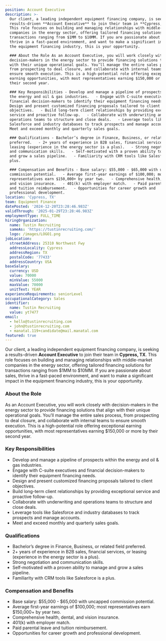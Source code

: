 ```yaml
---
position: Account Executive
description: >-
  Our client, a leading independent equipment financing company, is seeking a
  results-driven **Account Executive** to join their team in **Cypress, TX**.
  This role focuses on building and managing relationships with middle-market
  companies in the energy sector, offering tailored financing solutions for
  transactions ranging from $1MM to $10MM. If you are passionate about sales,
  thrive in a fast-paced environment, and want to make a significant impact in
  the equipment financing industry, this is your opportunity.  

  ### About the Role As an Account Executive, you will work closely with
  decision-makers in the energy sector to provide financing solutions that align
  with their unique operational goals. You’ll manage the entire sales process,
  from prospecting to deal closure, and collaborate with internal teams to
  ensure smooth execution. This is a high-potential role offering exceptional
  earning opportunities, with most representatives earning $150,000 or more by
  their second year.  

  ### Key Responsibilities - Develop and manage a pipeline of prospects within
  the energy and oil & gas industries.   - Engage with C-suite executives and
  financial decision-makers to identify their equipment financing needs.   -
  Design and present customized financing proposals tailored to client
  objectives.   - Build long-term client relationships by providing exceptional
  service and proactive follow-up.   - Collaborate with underwriting and
  operations teams to structure and close deals.   - Leverage tools like
  Salesforce and industry databases to track prospects and manage accounts.   -
  Meet and exceed monthly and quarterly sales goals.  

  ### Qualifications - Bachelor’s degree in Finance, Business, or related field
  preferred.   - 2+ years of experience in B2B sales, financial services, or
  leasing (experience in the energy sector is a plus).   - Strong negotiation
  and communication skills.   - Self-motivated with a proven ability to manage
  and grow a sales pipeline.   - Familiarity with CRM tools like Salesforce is a
  plus.  

  ### Compensation and Benefits - Base salary: $55,000 - $65,000 with uncapped
  commission potential.   - Average first-year earnings of $100,000; most
  representatives earn $150,000+ by year two.   - Comprehensive health, dental,
  and vision insurance.   - 401(k) with employer match.   - Paid parental leave
  and tuition reimbursement.   - Opportunities for career growth and
  professional development.
location: 'Cypress, TX'
team: Equipment Finance
datePosted: '2024-12-20T23:28:46.983Z'
validThrough: '2025-01-29T23:28:46.983Z'
employmentType: FULL_TIME
hiringOrganization:
  name: Tustin Recruiting
  sameAs: 'https://tustinrecruiting.com/'
  logo: /images/LOGO1.png
jobLocation:
  streetAddress: 25310 Northwest Fwy
  addressLocality: Cypress
  addressRegion: TX
  postalCode: '77433'
  addressCountry: USA
baseSalary:
  currency: USD
  value: 70000
  minValue: 55000
  maxValue: 70000
  unitText: YEAR
experienceRequirements: seniorLevel
occupationalCategory: Sales
identifier:
  name: Tustin Recruiting
  value: yt7477
email:
  - hello@tustinrecruiting.com
  - john@tustinrecruiting.com
  - manatal.119+candidate@mail.manatal.com
featured: true
---
```


Our client, a leading independent equipment financing company, is seeking a results-driven **Account Executive** to join their team in **Cypress, TX**. This role focuses on building and managing relationships with middle-market companies in the energy sector, offering tailored financing solutions for transactions ranging from $1MM to $10MM. If you are passionate about sales, thrive in a fast-paced environment, and want to make a significant impact in the equipment financing industry, this is your opportunity.  

### About the Role
As an Account Executive, you will work closely with decision-makers in the energy sector to provide financing solutions that align with their unique operational goals. You’ll manage the entire sales process, from prospecting to deal closure, and collaborate with internal teams to ensure smooth execution. This is a high-potential role offering exceptional earning opportunities, with most representatives earning $150,000 or more by their second year.  

### Key Responsibilities
- Develop and manage a pipeline of prospects within the energy and oil & gas industries.  
- Engage with C-suite executives and financial decision-makers to identify their equipment financing needs.  
- Design and present customized financing proposals tailored to client objectives.  
- Build long-term client relationships by providing exceptional service and proactive follow-up.  
- Collaborate with underwriting and operations teams to structure and close deals.  
- Leverage tools like Salesforce and industry databases to track prospects and manage accounts.  
- Meet and exceed monthly and quarterly sales goals.  

### Qualifications
- Bachelor’s degree in Finance, Business, or related field preferred.  
- 2+ years of experience in B2B sales, financial services, or leasing (experience in the energy sector is a plus).  
- Strong negotiation and communication skills.  
- Self-motivated with a proven ability to manage and grow a sales pipeline.  
- Familiarity with CRM tools like Salesforce is a plus.  

### Compensation and Benefits
- Base salary: $55,000 - $65,000 with uncapped commission potential.  
- Average first-year earnings of $100,000; most representatives earn $150,000+ by year two.  
- Comprehensive health, dental, and vision insurance.  
- 401(k) with employer match.  
- Paid parental leave and tuition reimbursement.  
- Opportunities for career growth and professional development.  

